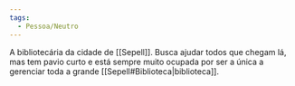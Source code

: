 ```yaml
---
tags:
  - Pessoa/Neutro
---
```

A bibliotecária da cidade de [[Sepell]]. Busca ajudar todos que chegam lá, mas tem pavio curto e está sempre muito ocupada por ser a única a gerenciar toda a grande [[Sepell#Biblioteca|biblioteca]].